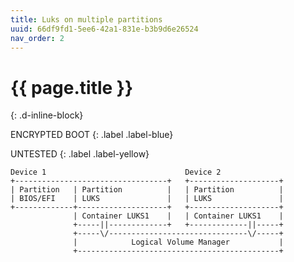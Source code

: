 ```yaml
---
title: Luks on multiple partitions
uuid: 66df9fd1-5ee6-42a1-831e-b3b9d6e26524
nav_order: 2
---
```


# {{ page.title }}
{: .d-inline-block}

ENCRYPTED BOOT
{: .label .label-blue}

UNTESTED
{: .label .label-yellow}

```text
Device 1                               Device 2
+----------------------------------+   +--------------------+
| Partition   | Partition          |   | Partition          |
| BIOS/EFI    | LUKS               |   | LUKS               |
+-------------+--------------------+   +--------------------+
              | Container LUKS1    |   | Container LUKS1    |
              +-----||-------------+   +-------------||-----+
              +-----\/-------------------------------\/-----+
              |            Logical Volume Manager           |
              +---------------------------------------------+
```
